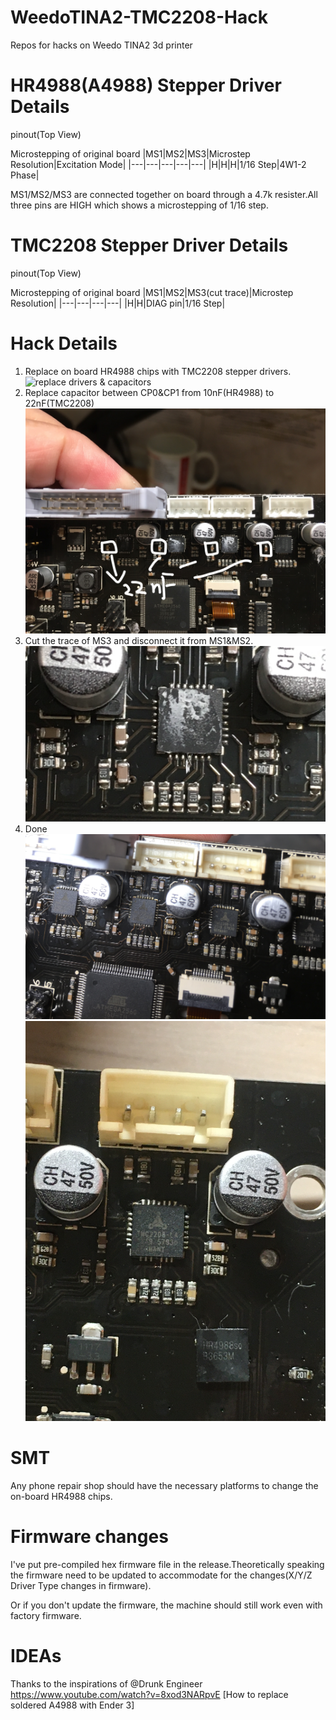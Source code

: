 # WeedoTINA2-TMC2208-Hack
Repos for hacks on Weedo TINA2 3d printer

# HR4988(A4988) Stepper Driver Details
pinout(Top View)

Microstepping of original board
|MS1|MS2|MS3|Microstep Resolution|Excitation Mode|
|---|---|---|---|---|
|H|H|H|1/16 Step|4W1-2 Phase|

MS1/MS2/MS3 are connected together on board through a 4.7k resister.All three pins are HIGH which shows a microstepping of 1/16 step.

# TMC2208 Stepper Driver Details
pinout(Top View)

Microstepping of original board
|MS1|MS2|MS3(cut trace)|Microstep Resolution|
|---|---|---|---|
|H|H|DIAG pin|1/16 Step|

# Hack Details
1. Replace on board HR4988 chips with TMC2208 stepper drivers.
![replace drivers & capacitors](./pic/replace_chips_+_caps.PNG)
2. Replace capacitor between CP0&CP1 from 10nF(HR4988) to 22nF(TMC2208)
![replace_capacitors_detailed.JPG](./pic/replace_capacitors_detailed.JPG)
3. Cut the trace of MS3 and disconnect it from MS1&MS2.
![cut_ms3_trace](./pic/cut_ms3_trace.PNG)
4. Done
![after_replacement](./pic/after_replacement.JPG)
![after_replacement_2](./pic/after_replacement_2.JPG)

# SMT
Any phone repair shop should have the necessary platforms to change the on-board HR4988 chips.

# Firmware changes
I've put pre-compiled hex firmware file in the release.Theoretically speaking the firmware need to be updated to accommodate for the changes(X/Y/Z Driver Type changes in firmware).

Or if you don't update the firmware, the machine should still work even with factory firmware.

# IDEAs
Thanks to the inspirations of @Drunk Engineer
https://www.youtube.com/watch?v=8xod3NARpvE
[How to replace soldered A4988 with Ender 3]
